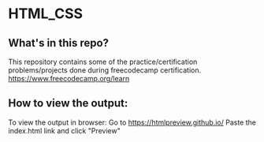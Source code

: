 # HTML_CSS
What's in this repo?
--------------------
This repository contains some of the practice/certification problems/projects done during freecodecamp certification.
https://www.freecodecamp.org/learn

How to view the output:
-----------------------
To view the output in browser:
Go to https://htmlpreview.github.io/
Paste the index.html link and click "Preview"
